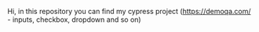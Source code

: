 Hi, in this repository you can find my cypress project (https://demoqa.com/ - inputs, checkbox, dropdown and so on)